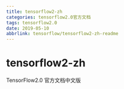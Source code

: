 ```yaml
---
title: tensorflow2-zh
categories: tensorflow2.0官方文档
tags: tensorflow2.0
date: 2019-05-10
abbrlink: tensorflow/tensorflow2-zh-readme
---
```


# tensorflow2-zh
TensorFlow2.0 官方文档中文版 
